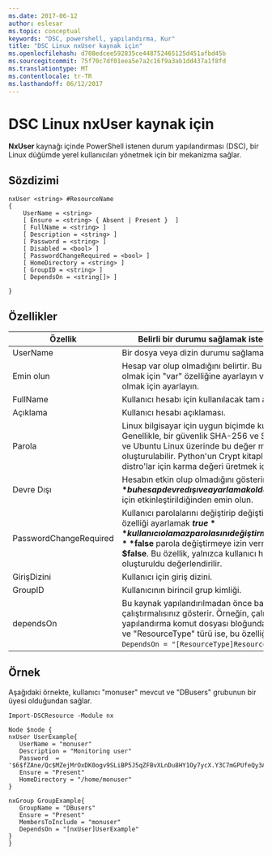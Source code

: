 ```yaml
---
ms.date: 2017-06-12
author: eslesar
ms.topic: conceptual
keywords: "DSC, powershell, yapılandırma, Kur"
title: "DSC Linux nxUser kaynak için"
ms.openlocfilehash: d708edcee592835ce448752465125d451afbd45b
ms.sourcegitcommit: 75f70c7df01eea5e7a2c16f9a3ab1dd437a1f8fd
ms.translationtype: MT
ms.contentlocale: tr-TR
ms.lasthandoff: 06/12/2017
---
```

# <a name="dsc-for-linux-nxuser-resource"></a>DSC Linux nxUser kaynak için

**NxUser** kaynağı içinde PowerShell istenen durum yapılandırması (DSC), bir Linux düğümde yerel kullanıcıları yönetmek için bir mekanizma sağlar.

## <a name="syntax"></a>Sözdizimi

```
nxUser <string> #ResourceName
{
    UserName = <string>
    [ Ensure = <string> { Absent | Present }  ]
    [ FullName = <string> ]
    [ Description = <string> ]
    [ Password = <string> ]
    [ Disabled = <bool> ]
    [ PasswordChangeRequired = <bool> ]
    [ HomeDirectory = <string> ]
    [ GroupID = <string> ]
    [ DependsOn = <string[]> ]

}
```

## <a name="properties"></a>Özellikler

|  Özellik |  Belirli bir durumu sağlamak istediğiniz hesap adını gösterir. | 
|---|---|
| UserName| Bir dosya veya dizin durumu sağlamak istediğiniz konumu belirtir.| 
| Emin olun| Hesap var olup olmadığını belirtir. Bu hesabı var olduğundan emin olmak için "var" özelliğine ayarlayın ve "Mevcut için" hesap yok emin olmak için ayarlayın.| 
| FullName| Kullanıcı hesabı için kullanılacak tam adını içeren dize.| 
| Açıklama| Kullanıcı hesabı açıklaması.| 
| Parola| Linux bilgisayar için uygun biçimde kullanıcılar parola karması. Genellikle, bir güvenlik SHA-256 ve SHA-512 karma budur. Debian ve Ubuntu Linux üzerinde bu değer mkpasswd komutuyla oluşturulabilir. Python'un Crypt kitaplığının crypt yöntemi diğer Linux distro'lar için karma değeri üretmek için kullanılır.| 
| Devre Dışı| Hesabın etkin olup olmadığını gösterir. Bu özelliği ayarlamak **$true** bu hesap devre dışı ve ayarlamak olduğunu emin olmak için **$false** için etkinleştirildiğinden emin olun.| 
| PasswordChangeRequired| Kullanıcı parolalarını değiştirip değiştiremeyeceğini gösterir. Bu özelliği ayarlamak **$true** kullanıcı olamaz parolasını değiştirmek ve ayarlamak emin olmak için **$false** parola değiştirmeye izin vermek için. Varsayılan değer **$false**. Bu özellik, yalnızca kullanıcı hesabını daha önce yoktu ve oluşturuldu değerlendirilir.| 
| GirişDizini| Kullanıcı için giriş dizini.| 
| GroupID| Kullanıcının birincil grup kimliği.| 
| dependsOn | Bu kaynak yapılandırılmadan önce başka bir kaynak yapılandırmasını çalıştırmalısınız gösterir. Örneğin, çalıştırmak istediğiniz kaynak yapılandırma komut dosyası bloğunda Kimliğini ilk "ResourceName" ve "ResourceType" türü ise, bu özelliği kullanan sözdizimi ise `DependsOn = "[ResourceType]ResourceName"`.| 

## <a name="example"></a>Örnek

Aşağıdaki örnekte, kullanıcı "monuser" mevcut ve "DBusers" grubunun bir üyesi olduğundan sağlar.

```
Import-DSCResource -Module nx 

Node $node {
nxUser UserExample{
   UserName = "monuser"
   Description = "Monitoring user"
   Password  =    '$6$fZAne/Qc$MZejMrOxDK0ogv9SLiBP5J5qZFBvXLnDu8HY1Oy7ycX.Y3C7mGPUfeQy3A82ev3zIabhDQnj2ayeuGn02CqE/0'
   Ensure = "Present"
   HomeDirectory = "/home/monuser"
}
 
nxGroup GroupExample{
   GroupName = "DBusers"
   Ensure = "Present"
   MembersToInclude = "monuser"
   DependsOn = "[nxUser]UserExample"            
}
}
```

